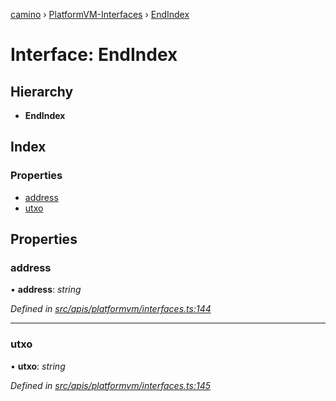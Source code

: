 [camino](../README.md) › [PlatformVM-Interfaces](../modules/platformvm_interfaces.md) › [EndIndex](platformvm_interfaces.endindex.md)

# Interface: EndIndex

## Hierarchy

* **EndIndex**

## Index

### Properties

* [address](platformvm_interfaces.endindex.md#address)
* [utxo](platformvm_interfaces.endindex.md#utxo)

## Properties

###  address

• **address**: *string*

*Defined in [src/apis/platformvm/interfaces.ts:144](https://github.com/chain4travel/caminojs/blob/ca67b81/src/apis/platformvm/interfaces.ts#L144)*

___

###  utxo

• **utxo**: *string*

*Defined in [src/apis/platformvm/interfaces.ts:145](https://github.com/chain4travel/caminojs/blob/ca67b81/src/apis/platformvm/interfaces.ts#L145)*
